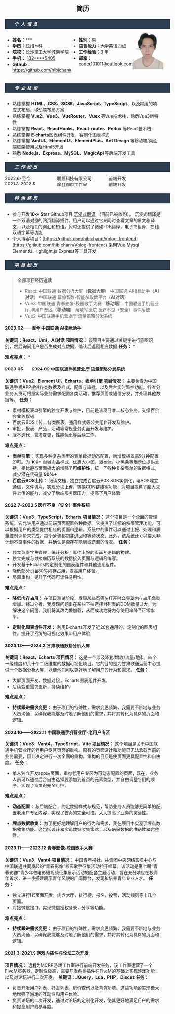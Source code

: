  <center>
     <h2>简历</h2>
 </center>

<div style="height:32px;width:100%;padding-left:30px;background-color:#2D3E50">
    <h5 style="color:white;line-height:32px;letter-spacing: 6px;">个人信息</h5>
</div>
<div style="height:10px"></div>
<div style="display:flex;width:100%;font-size:14px">
    <ul style="flex:2;margin-left:0">
        <li><b>姓名：</b>***</li>
        <li><b>学历：</b>统招本科</li>
        <li><b>院校：</b>长沙理工大学城南学院</li>
        <li>
            <b>手机：</b>
            <a href="tel:132****5405">132****5405</a>
        </li>
        <li>
            <b>Github：</b>
            <a href="https://github.com/hibichann">https://github.com/hibichann</a>
        </li>
    </ul>
    <ul style="flex:2;margin-left:0">
        <li><b>性别：</b>男</li>
        <li><b>语言能力：</b>大学英语四级</li>
        <li><b>工作经验：</b>3 年</li>
        <li><b>邮箱：</b><a href="mailto:coder101011@outlook.com">coder101011@outlook.com</a></li>
    </ul>
    <div style="flex:1;margin-left:0">
        <div style="background-color:gray;width:100px;height:120px;"><img src="./compressed.jpg"></div>
    </div>
</div>
<div style="height:32px;width:100%;padding-left:30px;background-color:#2D3E50">
    <h5 style="color:white;line-height:32px;letter-spacing: 6px;">专业技能</h5>
</div>
<div style="height:10px"></div>

* 熟练掌握 **HTML、CSS、SCSS、JavaScript、TypeScript**、以及常用的响应式布局、移动端布局方案
* 熟练掌握 **Vue2、Vue3、VueRouter、Vuex** 等Vue技术栈，熟悉Vue3新特性
* 熟练掌握 **React、ReactHooks、React-router、Redux** 等React技术栈
* 熟练掌握 **E-charts**图表组件开发，客制化图表样式
* 熟练掌握 **VantUI、ElementUI、ElementPlus、Ant Design** 等移动端/桌面端框架使用以及Html5开发
* 熟悉 **Node.js、Express、MySQL、MagicApi** 等后端开发工具

<div style="height:32px;width:100%;padding-left:30px;background-color:#2D3E50">
    <h5 style="color:white;line-height:32px;letter-spacing: 6px;">工作经历</h5>
</div>
<div style="height:10px"></div>
<div style="display:flex;width:100%">
    <div style="flex:1">2022.6-至今 </div>
    <div style="flex:1">联启科技有限公司</div>
    <div style="flex:1">前端开发</div>
</div>
<div style="display:flex;width:100%">
    <div style="flex:1">2021.3-2022.5 </div>
    <div style="flex:1">摩登都市工作室</div>
    <div style="flex:1">前端开发</div>
</div>
<div style="height:32px;width:100%;padding-left:30px;background-color:#2D3E50">
    <h5 style="color:white;line-height:32px;letter-spacing: 6px;">特色经历</h5>
</div>
<div style="height:10px"></div>

* 参与开发**10k+ Star** Github项目 [沉浸式翻译](https://github.com/immersive-translate/immersive-translate) （目前已被收购）。
沉浸式翻译是一个双语对照的网页翻译插件。用户可以通过它来同时查看文章的原文和译文，以及相关的词汇和短语。同时还提供了诸如PDF翻译，电子书翻译，在线双语字幕等功能
* 个人博客项目：[https://github.com/hibichann/Vblog-frontend](https://github.com/hibichann/Vblog-frontend) 采用Vue Mysql ElementUI Highlight.js Express等工具开发

<div style="height:32px;width:100%;padding-left:30px;background-color:#2D3E50">
    <h5 style="color:white;line-height:32px;letter-spacing: 6px;">项目经历</h5>
</div>
<div style="height:10px"></div>

> **全部项目经历速读**
> * React:
    中国联通 数据分析大屏（**数据大屏**）
    中国联通 AI指标助手（**AI对话**）
    中国联通 幕僚智数-智能AI取数平台（**AI对话**）
> * Vue3:
    中国联通 青春影像-校园歌手大赛（**移动端**）
    中国联通手机营业厅-老用户专区（**移动端**）
    解放军医院 医疗不良（安全）事件系统
> * Vue2:
    中国联通手机营业厅 流量策略分发系统
#### 2023.02——至今 中国联通 AI指标助手
**关键词：React，Umi，AI对话**
**项目情况：** 该项目主要通过关键字进行意图识别，然后询问用户是否生成对应数据，确认后返回相应数据
**任务：**
* 

**难点亮点：**
* 

#### 2023.05——2024.02 中国联通手机营业厅 流量策略分发系统
**关键词：Vue2，Element UI，Echarts，表单引擎**
**项目情况：** 主要负责为中国联通手机APP提供各类数据及样式，配置与审批，以及后台实时监控功能。各省分业务人员可根据实际业务需求配置各类活动，推荐页面或短信分发，并处理其他数据等。
**任务：**
* 素材模板表单引擎的独立开发与维护，目前是该项目唯二核心业务，支撑百余套业务模板
* 百度云BOS上传，各类图表，通用样式等公共组件开发及维护。
* 审批，报表，产品，活动等常规业务页面开发与维护。
* 版本迭代，需求变更，性能优化等后续工作。

**难点亮点：**
* **表单引擎：** 实现多种复杂类型的表单数据动态配置，新增模板仅需5分钟配置即可。为 **100+** 商城商品样式，优惠大小图，瀑布流，小黑条等展示位提供支持，相比静态页面极大的增强了**可维护性**，统一了各种复杂表单的数据格式，减少潜在代码量 **90%+** 
* **百度云BOS上传：** 阅读文档，独立完成百度云BOS SDK实例化，与BOS建立通信，文件切片，实现分块上传，转换CDN链接等功能，为项目提供了超大文件上传的能力，减少了后端服务器压力，提高了用户体验

#### 2022.7-2023.5 医疗不良（安全）事件系统
**关键词：Vue3，TypeScript，Echarts** 
**项目情况：** 这个项目是一个全面的管理系统，它允许用户通过前端页面配置各种数据。它提供了详细的权限管理功能，可以根据用户的类型提供相应的页面和逻辑。系统中的事件可以通过上报、处理和质量控制评价来完成，每个步骤都包含退回和等待状态。此外，该系统还可以接入非计划不良事件的数据，并确认是否存在隐瞒或遗漏的情况。
**任务：**
* 独立负责字典管理，统计分析，事件上报的页面与逻辑的构建。
* 独立完成与对接病历系统的数据接入页面与逻辑的编写。
* 开发基于Echarts的定制化的图表组件和其他通用组件。
* 降低部分页面80%内存占用，提高用户体验。
* 局部重构，提升了代码可读性易用性。

**难点亮点：**
* **降低内存占用：** 在项目测试阶段，发现某些页签在打开时会导致内存占用急剧增加。经过分析，我发现问题出在某些下拉选择树列表的DOM数量过大。为解决这个问题，我们将其改为懒加载，从而成功地将内存使用率降至正常水平。

* **定制化图表组件开发：** 利用E-charts开发了近20套通用的，定制化的图表组件，提升了系统的可视化效果和用户体验

#### 2023.12——2024.2 甘肃联通数据分析大屏
**关键词：React，Echarts** 
**项目情况：** 这是一个涉及降套/增收/流量/地市，四个一级维度和几十个二级维度的数据可视化项目。它的目的是为甘肃联通运营中心提供一个数据分析大屏，以便他们可以更好地了解用户的行为和需求。
**任务：**
* 大屏页面开发，数据对接，Echarts图表组件开发。
* 后续变更需求更新，持续维护。

**难点亮点：**
* **持续跟进需求变更：** 由于项目的特殊性，需求变更频繁，我需要不断地与业务人员沟通，以确保我能够及时地了解他们的需求，并将其转化为具体的页面和逻辑。

#### 2023.10——2023.11 中国联通手机营业厅-老用户专区
**关键词：Vue3，Vant4，TypeScript，Vite** 
**项目情况：** 这个项目是关于中国联通手机营业厅的老用户专区页面的重构。原有的页面设计和功能已无法承载当前的业务需要，因此决定进行一次全面的重构。重构的目标是使页面更具配置性和自由度。
**任务：**
* 单人独立开发app端页面，重构老用户专区为可动态配置的页面，现在，业务人员可以通过后台自由选择要添加到首页的元素类型，并自由调整它们的顺序，实现了首页的完全可控。

**难点亮点：**
* **动态配置：** 与后端配合，约定数据样式与规范，帮助业务人员能够更简单的配置老用户专区内容，实现了首页的完全可控，大大提高了业务的灵活性。

* **埋点数据收集：** 为了更好地理解用户的行为和需求，我在项目中实现了埋点数据收集功能。这包括设计和实现数据收集策略，以及确保数据的准确性和完整性。

#### 2023.11——2023.12 青春影像-校园歌手大赛
**关键词：Vue3，Vant4** 
**项目情况：** 中国青年报社、共青团中央网络影视中心与中国联通共同发起的“青春影像”校园歌手征集活动拉开帷幕。该活动是第七届“青春影像”青少年微电影短视频征集展示活动的配套主题活动，旨在充分响应在校青年诉求，进一步搭建展示青年风貌的广阔舞台，发现和培养青年专业人才。
**任务：**
* 独立进行H5页面开发，内含大厅，排行榜，报名，投票，活动规则等十几个页面。
* 对接微信接口，实现微信授权登录，分享等功能。

**难点亮点：**
* **持续跟进需求变更：** 由于项目的特殊性，需求变更频繁，我需要不断地与业务人员沟通，以确保我能够及时地了解他们的需求，并将其转化为具体的页面和逻辑。

#### 2021.3-2021.9 游戏内插件与论坛二次开发
**项目情况：** 远程为MCRP游戏工作室进行前端开发任务，该工作室运营了一个FiveM服务器，定制性极高，需要开发各类插件在FiveM的基础上实现游戏功能，以及对论坛进行二次开发。
**关键词：JQuery，Lua，PHP，Discuz** 
**任务：**
* 负责开发用户列表、好友列表、房价查询以及背包功能。这些功能的实现极大地增强了游戏的互动性和用户体验。
* 负责论坛的二次开发，通过对论坛的定制化开发，使其更好地满足用户的需求和提高用户的参与度。
